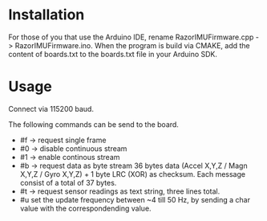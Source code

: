 # Installation

For those of you that use the Arduino IDE, rename RazorIMUFirmware.cpp -> RazorIMUFirmware.ino. When the program is build via CMAKE, add the content of boards.txt to the boards.txt file in your Arduino SDK.

# Usage

Connect via 115200 baud.
  
The following commands can be send to the board.  
 - \#f -> request single frame
 - \#0 -> disable continuous stream
 - \#1 -> enable continous stream
 - \#b -> request data as byte stream 36 bytes data (Accel X,Y,Z / Magn X,Y,Z / Gyro X,Y,Z) + 1 byte LRC (XOR) as checksum. Each message consist of a total of 37 bytes.
 - \#t -> request sensor readings as text string, three lines total.
 - \#u<char> set the update frequency between ~4 till 50 Hz, by sending a char value with the correspondending value.